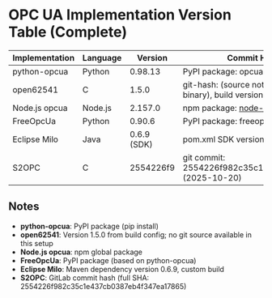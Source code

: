# OPC UA Implementation Version Table (Complete)

| Implementation | Language | Version | Commit Hash / Package Info |
|----------------|----------|---------|----------------------------|
| python-opcua | Python | 0.98.13 | PyPI package: opcua==0.98.13 |
| open62541 | C | 1.5.0 | git-hash: (source not available, using compiled binary), build version: 1.5.0 |
| Node.js opcua | Node.js | 2.157.0 | npm package: node-opcua@2.157.0 |
| FreeOpcUa | Python | 0.90.6 | PyPI package: freeopcua==0.90.6 |
| Eclipse Milo | Java | 0.6.9 (SDK) | pom.xml SDK version: 0.6.9 |
| S2OPC | C | 2554226f9 | git commit: 2554226f982c35c1e437cb0387eb4f347ea17865 (2025-10-20) |

## Notes

- **python-opcua**: PyPI package (pip install)
- **open62541**: Version 1.5.0 from build config; no git source available in this setup
- **Node.js opcua**: npm global package
- **FreeOpcUa**: PyPI package (based on python-opcua)
- **Eclipse Milo**: Maven dependency version 0.6.9, custom build
- **S2OPC**: GitLab commit hash (full SHA: 2554226f982c35c1e437cb0387eb4f347ea17865)

